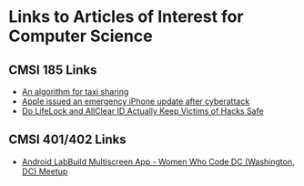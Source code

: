 # Links to Articles of Interest for Computer Science

## CMSI 185 Links
- [An algorithm for taxi sharing](http://www.alphagalileo.org/ViewItem.aspx?ItemId=168243&CultureCode=en)
- [Apple issued an emergency iPhone update after cyberattack](http://www.slate.com/blogs/future_tense/2016/08/26/apple_issued_an_emergency_iphone_update_after_cyberattack.html?sid=5753601fa22762f6628b4620&wpsrc=newsletter_futuretense)
- [Do LifeLock and AllClear ID Actually Keep Victims of Hacks Safe](http://www.slate.com/articles/business/future_tense/2016/08/do_lifelock_and_allclear_id_actually_keep_victims_of_hacks_safe.html?sid=5753601fa22762f6628b4620&wpsrc=newsletter_futuretense)

## CMSI 401/402 Links
- [Android LabBuild Multiscreen App - Women Who Code DC (Washington, DC) Meetup](https://www.meetup.com/Women-Who-Code-DC/events/232213365/)

